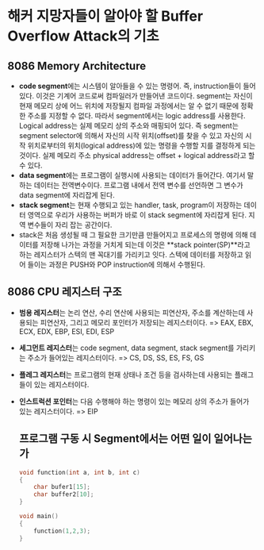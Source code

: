 # 해커 지망자들이 알아야 할 Buffer Overflow Attack의 기초

## 8086 Memory Architecture
+ **code segment**에는 시스템이 알아들을 수 있는 명령어. 즉, instruction들이 들어 있다. 이것은 기계어 코드로써 컴파일러가 만들어낸 코드이다.
segment는 자신이 현재 메모리 상에 어느 위치에 저장될지 컴파일 과정에서는 알 수 없기 때문에 정확한 주소를 지정할 수 없다.
따라서 segment에서는 logic address를 사용한다. Logical address는 실제 메모리 상의 주소와 매핑되어 있다.
즉 segment는 segment selector에 의해서 자신의 시작 위치(offset)를 찾을 수 있고 자신의 시작 위치로부터의 위치(logical address)에 있는 명령을 수행할 지를 결정하게 되는 것이다.
실제 메모리 주소 physical address는 offset + logical address라고 할 수 있다.
+ **data segment**에는 프로그램이 실행시에 사용되는 데이터가 들어간다. 여기서 말하는 데이터는 전역변수이다. 프로그램 내에서 전역 변수를 선언하면
그 변수가 data segment에 자리잡게 된다.
+ **stack segment**는 현재 수행되고 있는 handler, task, program이 저장하는 데이터 영역으로 우리가 사용하는 버퍼가 바로 이 stack segment에 자리잡게 된다.
지역 변수들이 자리 잡는 공간이다.
+ stack은 처음 생성될 때 그 필요한 크기만큼 만들어지고 프로세스의 명령에 의해 데이터를 저장해 나가는 과정을 거치게 되는데 이것은 **stack pointer(SP)**라고 하는
레지스터가 스텍의 맨 꼭대기를 가리키고 잇다. 스텍에 데이터를 저장하고 읽어 들이는 과정은 PUSH와 POP instruction에 의해서 수행된다.
   
## 8086 CPU 레지스터 구조
   
+ **범용 레지스터**는 논리 연산, 수리 연산에 사용되는 피연산자, 주소를 계산하는데 사용되는 피연산자, 그리고 메모리 포인터가 저장되는 레지스터이다.
 => EAX, EBX, ECX, EDX, EBP, ESI, EDI, ESP
+ **세그먼트 레지스터**는 code segment, data segment, stack segment를 가리키는 주소가 들어있는 레지스터이다.
  => CS, DS, SS, ES, FS, GS
+ **플레그 레지스터**는 프로그램의 현재 상태나 조건 등을 검사하는데 사용되는 플래그들이 있는 레지스터이다.
+ **인스트럭션 포인터**는 다음 수행해야 하는 명령이 있는 메모리 상의 주소가 들어가 있는 레지스터이다.
  => EIP
  
  ## 프로그램 구동 시 Segment에서는 어떤 일이 일어나는가
  ```C
  void function(int a, int b, int c)
  {
      char bufer1[15];
      char buffer2[10];
  }
  
  void main()
  {
      function(1,2,3);
  }
  ```
  
  
  
